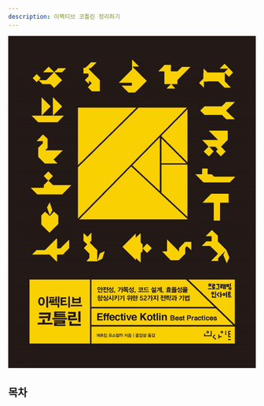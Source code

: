 ```yaml
---
description: 이펙티브 코틀린 정리하기
---
```


[![이펙티브 코틀린(2022)](./effective-kotlin-cover.jpeg)](http://www.yes24.com/Product/Goods/106225986)

## 목차
